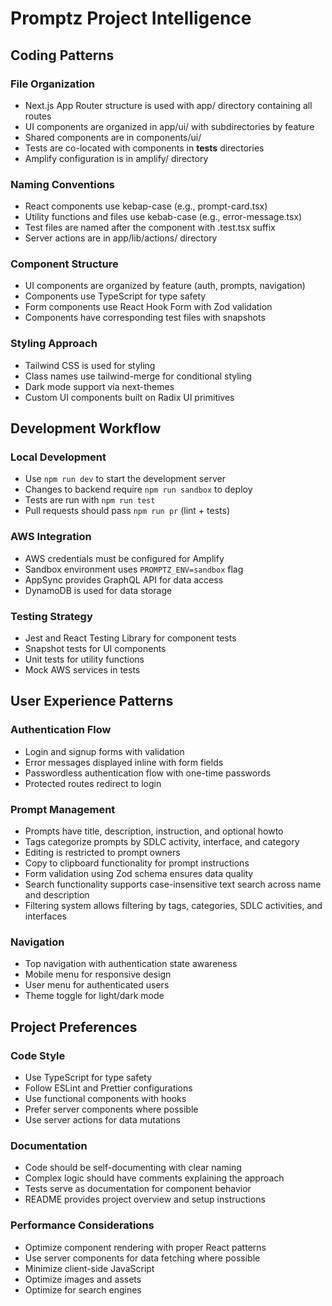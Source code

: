 # Promptz Project Intelligence

## Coding Patterns

### File Organization

- Next.js App Router structure is used with app/ directory containing all routes
- UI components are organized in app/ui/ with subdirectories by feature
- Shared components are in components/ui/
- Tests are co-located with components in **tests** directories
- Amplify configuration is in amplify/ directory

### Naming Conventions

- React components use kebap-case (e.g., prompt-card.tsx)
- Utility functions and files use kebab-case (e.g., error-message.tsx)
- Test files are named after the component with .test.tsx suffix
- Server actions are in app/lib/actions/ directory

### Component Structure

- UI components are organized by feature (auth, prompts, navigation)
- Components use TypeScript for type safety
- Form components use React Hook Form with Zod validation
- Components have corresponding test files with snapshots

### Styling Approach

- Tailwind CSS is used for styling
- Class names use tailwind-merge for conditional styling
- Dark mode support via next-themes
- Custom UI components built on Radix UI primitives

## Development Workflow

### Local Development

- Use `npm run dev` to start the development server
- Changes to backend require `npm run sandbox` to deploy
- Tests are run with `npm run test`
- Pull requests should pass `npm run pr` (lint + tests)

### AWS Integration

- AWS credentials must be configured for Amplify
- Sandbox environment uses `PROMPTZ_ENV=sandbox` flag
- AppSync provides GraphQL API for data access
- DynamoDB is used for data storage

### Testing Strategy

- Jest and React Testing Library for component tests
- Snapshot tests for UI components
- Unit tests for utility functions
- Mock AWS services in tests

## User Experience Patterns

### Authentication Flow

- Login and signup forms with validation
- Error messages displayed inline with form fields
- Passwordless authentication flow with one-time passwords
- Protected routes redirect to login

### Prompt Management

- Prompts have title, description, instruction, and optional howto
- Tags categorize prompts by SDLC activity, interface, and category
- Editing is restricted to prompt owners
- Copy to clipboard functionality for prompt instructions
- Form validation using Zod schema ensures data quality
- Search functionality supports case-insensitive text search across name and description
- Filtering system allows filtering by tags, categories, SDLC activities, and interfaces

### Navigation

- Top navigation with authentication state awareness
- Mobile menu for responsive design
- User menu for authenticated users
- Theme toggle for light/dark mode

## Project Preferences

### Code Style

- Use TypeScript for type safety
- Follow ESLint and Prettier configurations
- Use functional components with hooks
- Prefer server components where possible
- Use server actions for data mutations

### Documentation

- Code should be self-documenting with clear naming
- Complex logic should have comments explaining the approach
- Tests serve as documentation for component behavior
- README provides project overview and setup instructions

### Performance Considerations

- Optimize component rendering with proper React patterns
- Use server components for data fetching where possible
- Minimize client-side JavaScript
- Optimize images and assets
- Optimize for search engines
